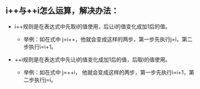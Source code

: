 ## i++与++i怎么运算，解决办法：



- i++规则是在表达式中先取i的值使用，后让i的值变化成加1后的值。

    - 举例：如在式中 j=i++，他就会变成这样的两步，第一步先执行j=i，第二步执行i=i+1。

- ++i规则是在表达式中先让i的值变化成加1后的值，后取i的值使用。

    - 举例：如在式中 j=++i， 他就会变成这样的两步，第一步先执行i=i+1，第二步执行j=i。